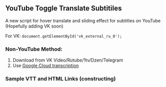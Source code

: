 ## YouTube Toggle Translate Subtitiles

A new script for hover translate and sliding effect for subtitles on YouTube (Hopefully adding VK soon)

For VK: `document.getElementById('vk_external_ru_0');`

### Non-YouTube Method:

1. Download from VK Video/Rutube/1tv/Dzen/Telegram
2. Use [Google Cloud transcription](https://cloud.google.com/speech-to-text/docs/async-time-offsets)

### Sample VTT and HTML Links (constructing)
